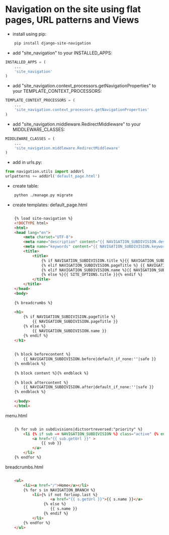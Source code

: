 # Navigation on the site using flat pages, URL patterns and Views

* install using pip:

```bash
	pip install django-site-navigation
```


* add "site_navigation" to your INSTALLED_APPS:

```python
INSTALLED_APPS = (
    ...
    'site_navigation'
)
```


* add "site_navigation.context_processors.getNavigationProperties" to your TEMPLATE_CONTEXT_PROCESSORS:

```python
TEMPLATE_CONTEXT_PROCESSORS = (
    ...
    'site_navigation.context_processors.getNavigationProperties'
)
```

* add "site_navigation.middleware.RedirectMiddleware" to your MIDDLEWARE_CLASSES:

```python
MIDDLEWARE_CLASSES = (
    ...
    'site_navigation.middleware.RedirectMiddleware'
)
```

* add in urls.py:

```python
from navigation.utils import addUrl
urlpatterns += addUrl('default_page.html')
```

* create table:

```bash
	python ./manage.py migrate
```


* create templates:
default_page.html


```html

    {% load site-navigation %}
    <!DOCTYPE html>
    <html>
    <head lang="en">
        <meta charset="UTF-8">
        <meta name="description" content="{{ NAVIGATION_SUBDIVISION.description|default_if_none:'' }}">
        <meta name="keywords" content="{{ NAVIGATION_SUBDIVISION.keywords|default_if_none:'' }}">
        <title>
            <title>
                {% if NAVIGATION_SUBDIVISION.title %}{{ NAVIGATION_SUBDIVISION.title }}
                {% elif NAVIGATION_SUBDIVISION.pageTitle %} {{ NAVIGATION_SUBDIVISION.pageTitle }}
                {% elif NAVIGATION_SUBDIVISION.name %}{{ NAVIGATION_SUBDIVISION.name }}
                {% else %}{{ SITE_OPTIONS.title }}{% endif %}
            </title>
        </title>
    </head>
    <body>
    
    {% breadcrumbs %}
    
    <h1>
        {% if NAVIGATION_SUBDIVISION.pageTitle %}
            {{ NAVIGATION_SUBDIVISION.pageTitle }}
        {% else %}
            {{ NAVIGATION_SUBDIVISION.name }}
        {% endif %}
    </h1>
    
    
    {% block beforecontent %}
        {{ NAVIGATION_SUBDIVISION.before|default_if_none:''|safe }}
    {% endblock %}
    
    {% block content %}{% endblock %}
    
    {% block aftercontent %}
        {{ NAVIGATION_SUBDIVISION.after|default_if_none:''|safe }}
    {% endblock %}
    
    </body>
    </html>

```

menu.html

```html

    {% for sub in subdivisions|dictsortreversed:"priority" %}
        <li {% if sub == NAVIGATION_SUBDIVISION %} class="active" {% endif %}>
            <a href="{{ sub.getUrl }}" >
                {{ sub }}
            </a>
        </li>
    {% endfor %}

```

breadcrumbs.html

```html

    <ul>
        <li><a href="/">Home</a></li>
        {% for s in NAVIGATION_BRANCH %}
            <li>{% if not forloop.last %}
                    <a href="{{ s.getUrl }}">{{ s.name }}</a>
                 {% else %}
                    {{ s.name }}
                 {% endif %}
            </li>
        {% endfor %}
    </ul>

```

